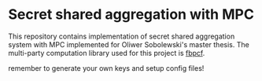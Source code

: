 # Secret shared aggregation with MPC

This repository contains implementation of secret shared aggregation system with MPC implemented for Oliwer Sobolewski's master thesis. The multi-party computation library used for this project is [fbpcf](https://github.com/facebookresearch/fbpcf).

remember to generate your own keys and setup config files!